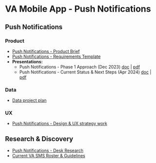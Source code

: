 # VA Mobile App - Push Notifications


## Push Notifications
### Product
* [Push Notifications - Product Brief](https://github.com/department-of-veterans-affairs/va.gov-team/blob/master/products/va-mobile-app/features/Push%20Notifications/product/Push%20Notification%20Product%20Brief.md)
* [Push Notifications - Requirements Template](https://docs.google.com/spreadsheets/d/15II0OsOnKQrqr-5DQiCNa5MQq9qN2vhANVpU0yOzGf0/edit#gid=1048790704)
* **Presentations:**
  * Push Notifications - Phase 1 Approach (Dec 2023) [doc](https://docs.google.com/presentation/d/1d6fsZiZ8IrWyQ1S84GtcNEhD7dHjvp4_zwruEi9sUdM/edit?usp=drive_link) | [pdf](https://github.com/department-of-veterans-affairs/va.gov-team/blob/master/products/va-mobile-app/features/Push%20Notifications/product/Push%20Notifications%20-%20Phase%201%20Approach.pdf)
  * Push Notifications - Current Status & Next Steps  (Apr 2024) [doc](https://docs.google.com/presentation/d/10ZIBfry_pFeBu-XgXfz7zMdAQVahSXxvAPf45mYQkSA/edit#slide=id.g1e78b87c057_0_135) | [pdf](https://github.com/department-of-veterans-affairs/va.gov-team/blob/master/products/va-mobile-app/features/Push%20Notifications/product/Push%20Notifications%20-%20Current%20Status%20%26%20Next%20Steps.pdf)

### Data
- [Data project plan]()

### UX
- [Push Notifications - Design & UX strategy work](https://github.com/department-of-veterans-affairs/va.gov-team/tree/master/products/va-mobile-app/features/Push%20Notifications/ux#va-mobile-app---push-notifications---ux)

## Research & Discovery
  * [Push Notifications - Desk Research](https://github.com/department-of-veterans-affairs/va.gov-team/tree/master/products/va-mobile-app/features/Push%20Notifications/discovery)
  * [Current VA SMS Roster & Guidelines](https://github.com/department-of-veterans-affairs/va.gov-team/blob/master/products/va-mobile-app/features/Push%20Notifications/discovery/readme.md#current-sms-roster--guidelines)





